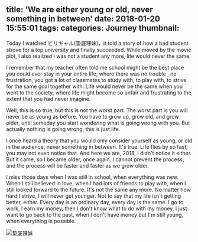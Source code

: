 title: 'We are either young or old, never something in between'
date: 2018-01-20 15:55:01
tags:
categories: Journey
thumbnail:
---

Today I watched ビリギャル(垫底辣妹)，it told a story of how a bad student strove for a top university and finally succeeded. While moved by the movie plot, I also realized I was not a student any more, life would never the same.

I remember that my teacher often told me school might be the best place you could ever stay in your entire life, where there was no trouble , no frustration, you got a lot of classmates to study with, to play with, to strive for the same goal together with. Life would never be the same when you went to the society, where life might become so unfair and frustrating to the extent that you had never imagine.

Well, this is so true, but this is not the worst part. The worst part is you will never be as young as before. You have to grow up, grow old, and grow older, until someday you start wondering what is going wrong with you. But actually nothing is going wrong, this is just life.

I once heard a theory that you would only consider yourself as young, or old in the audience, never something in between. It's true. Life flies by so fast, you may not even notice that. And here we are, 2018, I didn't notice it either. But it came, so I became older, once again. I cannot prevent the process, and the process will be faster and faster as we grow older.

I miss those days when I was still in school, when everything was new. When I still believed in love, when I had lots of friends to play with, when I still looked forward to the future. It's not the same any more. No matter how hard I strive, I will never get younger. Not to say that my life isn't getting better, either. Every day is an ordinary day, every day is the same. I go to work, I earn my money, then I don't know what to do with my money, I just want to go back to the past, when I don't have money but I'm still young, when everything is possible.

![垫底辣妹](/images/128910133_14610369084721n.jpg)
